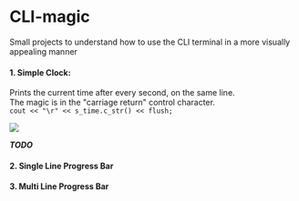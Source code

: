 # CLI-magic
Small projects to understand how to use the CLI terminal in a more visually appealing manner

#### 1. Simple Clock:
Prints the current time after every second, on the same line.    
The magic is in the "carriage return" control character.    
```cout << "\r" << s_time.c_str() << flush;```    

![](simple_clock.gif)

***TODO***
#### 2. Single Line Progress Bar
#### 3. Multi Line Progress Bar
